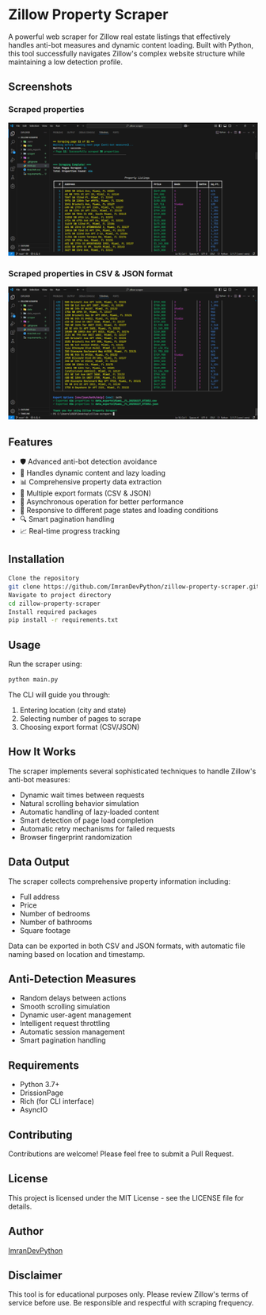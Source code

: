 # Zillow Property Scraper

A powerful web scraper for Zillow real estate listings that effectively handles anti-bot measures and dynamic content loading. Built with Python, this tool successfully navigates Zillow's complex website structure while maintaining a low detection profile.

## Screenshots
### Scraped properties
![Search Interface](screenshots/zillow2.PNG)

### Scraped properties in CSV & JSON format
![Search Interface](screenshots/zillow3.PNG)

## Features

- 🛡️ Advanced anti-bot detection avoidance
- 🔄 Handles dynamic content and lazy loading
- 📊 Comprehensive property data extraction
- 💾 Multiple export formats (CSV & JSON)
- 🚀 Asynchronous operation for better performance
- 📱 Responsive to different page states and loading conditions
- 🔍 Smart pagination handling
- 📈 Real-time progress tracking

## Installation
```bash
Clone the repository
git clone https://github.com/ImranDevPython/zillow-property-scraper.git
Navigate to project directory
cd zillow-property-scraper
Install required packages
pip install -r requirements.txt
```

## Usage

Run the scraper using:
```bash
python main.py
```

The CLI will guide you through:
1. Entering location (city and state)
2. Selecting number of pages to scrape
3. Choosing export format (CSV/JSON)

## How It Works

The scraper implements several sophisticated techniques to handle Zillow's anti-bot measures:

- Dynamic wait times between requests
- Natural scrolling behavior simulation
- Automatic handling of lazy-loaded content
- Smart detection of page load completion
- Automatic retry mechanisms for failed requests
- Browser fingerprint randomization

## Data Output

The scraper collects comprehensive property information including:
- Full address
- Price
- Number of bedrooms
- Number of bathrooms
- Square footage

Data can be exported in both CSV and JSON formats, with automatic file naming based on location and timestamp.

## Anti-Detection Measures

- Random delays between actions
- Smooth scrolling simulation
- Dynamic user-agent management
- Intelligent request throttling
- Automatic session management
- Smart pagination handling

## Requirements

- Python 3.7+
- DrissionPage
- Rich (for CLI interface)
- AsyncIO

## Contributing

Contributions are welcome! Please feel free to submit a Pull Request.

## License

This project is licensed under the MIT License - see the LICENSE file for details.

## Author

[ImranDevPython](https://github.com/ImranDevPython)

## Disclaimer

This tool is for educational purposes only. Please review Zillow's terms of service before use. Be responsible and respectful with scraping frequency.
